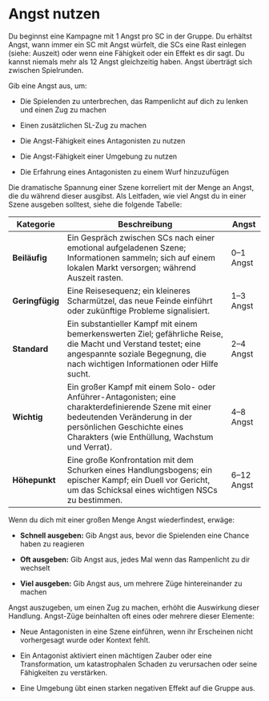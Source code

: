 # Angst nutzen
Du beginnst eine Kampagne mit 1 Angst pro SC in der Gruppe.
Du erhältst Angst, wann immer ein SC mit Angst würfelt, die SCs eine Rast einlegen (siehe: Auszeit) oder wenn eine Fähigkeit oder ein Effekt es dir sagt.
Du kannst niemals mehr als 12 Angst gleichzeitig haben.
Angst überträgt sich zwischen Spielrunden.

Gib eine Angst aus, um:

- Die Spielenden zu unterbrechen, das Rampenlicht auf dich zu lenken und einen Zug zu machen

- Einen zusätzlichen SL-Zug zu machen

- Die Angst-Fähigkeit eines Antagonisten zu nutzen

- Die Angst-Fähigkeit einer Umgebung zu nutzen

- Die Erfahrung eines Antagonisten zu einem Wurf hinzuzufügen

Die dramatische Spannung einer Szene korreliert mit der Menge an Angst, die du während dieser ausgibst.
Als Leitfaden, wie viel Angst du in einer Szene ausgeben solltest, siehe die folgende Tabelle:

| Kategorie | Beschreibung | Angst |
|-----------|--------------|-------|
| **Beiläufig** | Ein Gespräch zwischen SCs nach einer emotional aufgeladenen Szene; Informationen sammeln; sich auf einem lokalen Markt versorgen; während Auszeit rasten. | 0–1 Angst |
| **Geringfügig** | Eine Reisesequenz; ein kleineres Scharmützel, das neue Feinde einführt oder zukünftige Probleme signalisiert. | 1–3 Angst |
| **Standard** | Ein substantieller Kampf mit einem bemerkenswerten Ziel; gefährliche Reise, die Macht und Verstand testet; eine angespannte soziale Begegnung, die nach wichtigen Informationen oder Hilfe sucht. | 2–4 Angst |
| **Wichtig** | Ein großer Kampf mit einem Solo- oder Anführer-Antagonisten; eine charakterdefinierende Szene mit einer bedeutenden Veränderung in der persönlichen Geschichte eines Charakters (wie Enthüllung, Wachstum und Verrat). | 4–8 Angst |
| **Höhepunkt** | Eine große Konfrontation mit dem Schurken eines Handlungsbogens; ein epischer Kampf; ein Duell vor Gericht, um das Schicksal eines wichtigen NSCs zu bestimmen. | 6–12 Angst |

Wenn du dich mit einer großen Menge Angst wiederfindest, erwäge:

- **Schnell ausgeben:** Gib Angst aus, bevor die Spielenden eine Chance haben zu reagieren

- **Oft ausgeben:** Gib Angst aus, jedes Mal wenn das Rampenlicht zu dir wechselt

- **Viel ausgeben:** Gib Angst aus, um mehrere Züge hintereinander zu machen

Angst auszugeben, um einen Zug zu machen, erhöht die Auswirkung dieser Handlung.
Angst-Züge beinhalten oft eines oder mehrere dieser Elemente:

- Neue Antagonisten in eine Szene einführen, wenn ihr Erscheinen nicht vorhergesagt wurde oder Kontext fehlt.

- Ein Antagonist aktiviert einen mächtigen Zauber oder eine Transformation, um katastrophalen Schaden zu verursachen oder seine Fähigkeiten zu verstärken.

- Eine Umgebung übt einen starken negativen Effekt auf die Gruppe aus.
